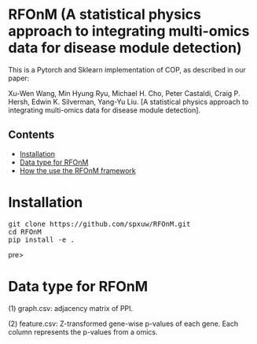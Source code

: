 # RFOnM (A statistical physics approach to integrating multi-omics data for disease module detection)

This is a Pytorch and Sklearn implementation of COP, as described in our paper:

Xu-Wen Wang, Min Hyung Ryu, Michael H. Cho, Peter Castaldi, Craig P. Hersh, Edwin K. Silverman, Yang-Yu Liu. [A statistical physics approach to integrating multi-omics data for disease module detection].

## Contents

- [Installation](#Installation)
- [Data type for RFOnM](#Data-type-for-RFOnM)
- [How the use the RFOnM framework](#How-the-use-the-DKI-framework)

# Installation
<pre>
git clone https://github.com/spxuw/RFOnM.git
cd RFOnM
pip install -e .
</pre>pre>

# Data type for RFOnM
(1) graph.csv: adjacency matrix of PPI.

(2) feature.csv: Z-transformed gene-wise p-values of each gene. Each column represents the p-values from a omics.


